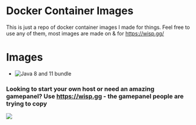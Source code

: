 # Docker Container Images

This is just a repo of docker container images I made for things. Feel free to use any of them, most images are made on & for https://wisp.gg/

# Images
- ![Java 8 and 11 bundle](https://github.com/Lunaversitay/images/tree/java-bundle)

### Looking to start your own host or need an amazing gamepanel? Use https://wisp.gg - the gamepanel people are trying to copy
![](https://media.discordapp.net/attachments/591377140625440768/591728218105708555/wispc5-01.png)
